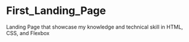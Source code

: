 # First_Landing_Page
Landing Page that showcase my knowledge and technical skill in HTML, CSS, and Flexbox
